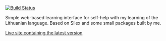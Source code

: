 [![Build Status](https://travis-ci.org/davidsanchezcrespillo/ltWords.svg?branch=master)](https://travis-ci.org/davidsanchezcrespillo/ltWords)

Simple web-based learning interface for self-help with my learning of the Lithuanian language. Based on Silex and some small packages built by me.

[Live site containing the latest version](http://www.sanchezcrespillo.info/david/ltWords/web/index)
